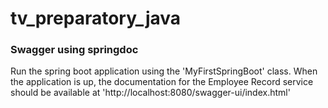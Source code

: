 # tv_preparatory_java

### Swagger using springdoc

Run the spring boot application using the 'MyFirstSpringBoot' class.
When the application is up, the documentation for the Employee Record service should be available at 'http://localhost:8080/swagger-ui/index.html'
